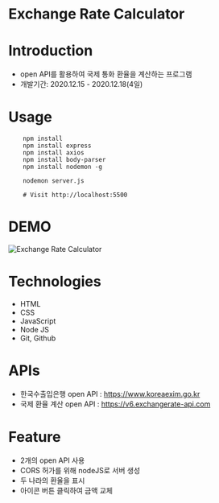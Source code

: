 # Exchange Rate Calculator

# Introduction
- open API를 활용하여 국제 통화 환율을 계산하는 프로그램
- 개발기간: 2020.12.15 - 2020.12.18(4일)

# Usage
```
    npm install
    npm install express
    npm install axios
    npm install body-parser
    npm install nodemon -g
```

```
    nodemon server.js

    # Visit http://localhost:5500
```

# DEMO
![Exchange Rate Calculator](https://user-images.githubusercontent.com/70195171/102623399-c6ff2d80-4185-11eb-9764-52f1312b07e5.gif)

# Technologies
- HTML
- CSS
- JavaScript
- Node JS
- Git, Github

# APIs
- 한국수출입은행 open API : https://www.koreaexim.go.kr
- 국제 환율 계산 open API : https://v6.exchangerate-api.com

# Feature
- 2개의 open API 사용
- CORS 허가를 위해 nodeJS로 서버 생성
- 두 나라의 환율을 표시
- 아이콘 버튼 클릭하여 금액 교체